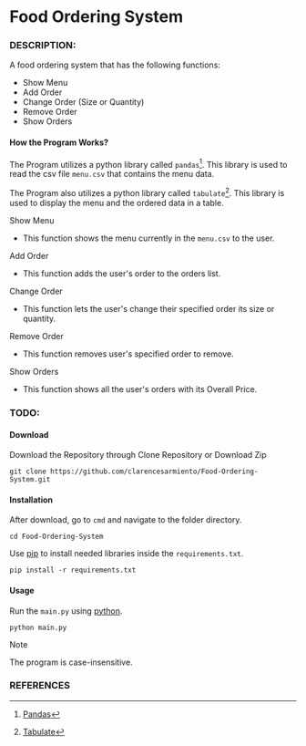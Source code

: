 # Food Ordering System
### DESCRIPTION:
A food ordering system that has the following functions:
- Show Menu
- Add Order
- Change Order (Size or Quantity)
- Remove Order
- Show Orders
#### How the Program Works?
The Program utilizes a python library called `pandas`[^1]. This library is used to read the csv file 
`menu.csv` that contains the menu data. 

The Program also utilizes a python library called `tabulate`[^2]. This library is used to display the
menu and the ordered data in a table.

Show Menu
- This function shows the menu currently in the `menu.csv` to the user.

Add Order
- This function adds the user's order to the orders list.

Change Order
- This function lets the user's change their specified order its size or quantity.

Remove Order
- This function removes user's specified order to remove.

Show Orders
- This function shows all the user's orders with its Overall Price.

### TODO:
#### Download
Download the Repository through Clone Repository or Download Zip
```
git clone https://github.com/clarencesarmiento/Food-Ordering-System.git
```
#### Installation
After download, go to `cmd` and navigate to the folder directory.
```
cd Food-Ordering-System
```
Use [pip](https://pip.pypa.io/en/stable/) to install needed libraries inside
the `requirements.txt`.
```
pip install -r requirements.txt
```
#### Usage
Run the `main.py` using [python](https://www.python.org/).
```
python main.py
```
>[!NOTE]
> The program is case-insensitive.
### REFERENCES
[^1]: [Pandas](https://pandas.pydata.org/docs/index.html)
[^2]: [Tabulate](https://pypi.org/project/tabulate/)